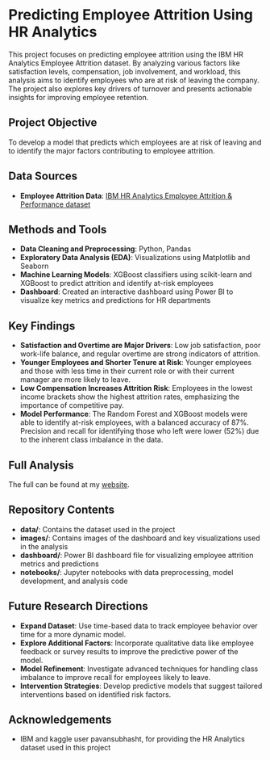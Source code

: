 # Predicting Employee Attrition Using HR Analytics

This project focuses on predicting employee attrition using the IBM HR Analytics Employee Attrition dataset. By analyzing various factors like satisfaction levels, compensation, job involvement, and workload, this analysis aims to identify employees who are at risk of leaving the company. The project also explores key drivers of turnover and presents actionable insights for improving employee retention.

## Project Objective

To develop a model that predicts which employees are at risk of leaving and to identify the major factors contributing to employee attrition.

## Data Sources

- **Employee Attrition Data**: [IBM HR Analytics Employee Attrition & Performance dataset](https://www.kaggle.com/datasets/pavansubhasht/ibm-hr-analytics-attrition-dataset)

## Methods and Tools

- **Data Cleaning and Preprocessing**: Python, Pandas
- **Exploratory Data Analysis (EDA)**: Visualizations using Matplotlib and Seaborn
- **Machine Learning Models**: XGBoost classifiers using scikit-learn and XGBoost to predict attrition and identify at-risk employees
- **Dashboard**: Created an interactive dashboard using Power BI to visualize key metrics and predictions for HR departments

## Key Findings

- **Satisfaction and Overtime are Major Drivers**: Low job satisfaction, poor work-life balance, and regular overtime are strong indicators of attrition.
- **Younger Employees and Shorter Tenure at Risk**: Younger employees and those with less time in their current role or with their current manager are more likely to leave.
- **Low Compensation Increases Attrition Risk**: Employees in the lowest income brackets show the highest attrition rates, emphasizing the importance of competitive pay.
- **Model Performance**: The Random Forest and XGBoost models were able to identify at-risk employees, with a balanced accuracy of 87%. Precision and recall for identifying those who left were lower (52%) due to the inherent class imbalance in the data.

## Full Analysis

The full can be found at my [website]().

## Repository Contents

- **data/**: Contains the dataset used in the project
- **images/**: Contains images of the dashboard and key visualizations used in the analysis
- **dashboard/**: Power BI dashboard file for visualizing employee attrition metrics and predictions
- **notebooks/**: Jupyter notebooks with data preprocessing, model development, and analysis code

## Future Research Directions

- **Expand Dataset**: Use time-based data to track employee behavior over time for a more dynamic model.
- **Explore Additional Factors**: Incorporate qualitative data like employee feedback or survey results to improve the predictive power of the model.
- **Model Refinement**: Investigate advanced techniques for handling class imbalance to improve recall for employees likely to leave.
- **Intervention Strategies**: Develop predictive models that suggest tailored interventions based on identified risk factors.

## Acknowledgements

- IBM and kaggle user pavansubhasht, for providing the HR Analytics dataset used in this project
